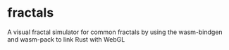 # fractals
A visual fractal simulator for common fractals by using the wasm-bindgen and wasm-pack to link Rust with WebGL
